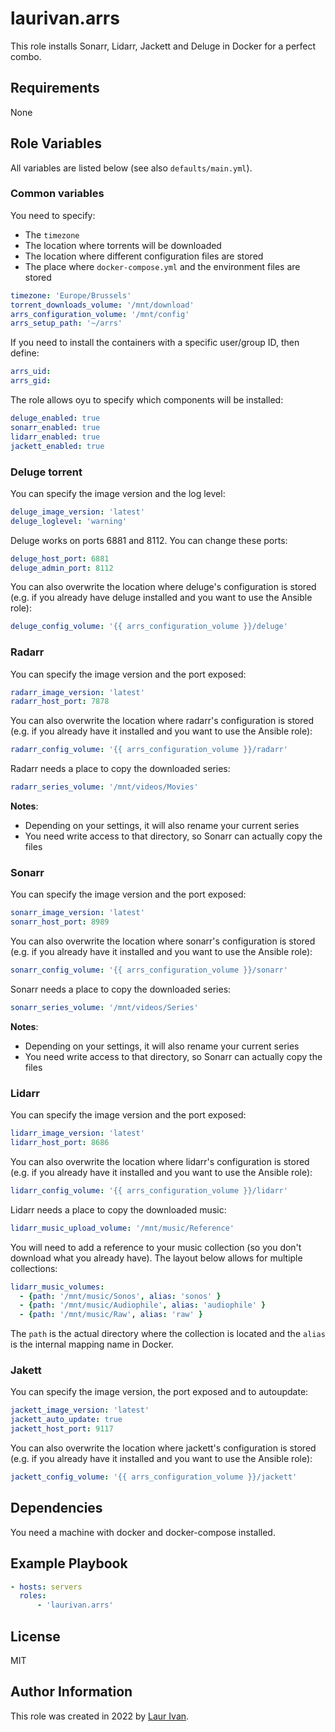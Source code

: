 # laurivan.arrs

This role installs Sonarr, Lidarr, Jackett and Deluge in Docker for a perfect combo.

## Requirements

None

## Role Variables

All variables are listed below (see also `defaults/main.yml`).

### Common variables

You need to specify:

- The `timezone`
- The location where torrents will be downloaded
- The location where different configuration files are stored
- The place where `docker-compose.yml` and the environment files are stored

```yml
timezone: 'Europe/Brussels'
torrent_downloads_volume: '/mnt/download'
arrs_configuration_volume: '/mnt/config'
arrs_setup_path: '~/arrs'
```

If you need to install the containers with a specific user/group ID, then define:

```yml
arrs_uid:
arrs_gid:
```

The role allows oyu to specify which components will be installed:

```yml
deluge_enabled: true 
sonarr_enabled: true 
lidarr_enabled: true 
jackett_enabled: true
```

### Deluge torrent

You can specify the image version and the log level:

```yml
deluge_image_version: 'latest'
deluge_loglevel: 'warning'
```

Deluge works on ports 6881 and 8112. You can change these ports:

```yml
deluge_host_port: 6881
deluge_admin_port: 8112
```

You can also overwrite the location where deluge's configuration is stored (e.g. if you already have deluge installed and you want to use the Ansible role):

```yml
deluge_config_volume: '{{ arrs_configuration_volume }}/deluge'
```

### Radarr

You can specify the image version and the port exposed:

```yml
radarr_image_version: 'latest'
radarr_host_port: 7878
```

You can also overwrite the location where radarr's configuration is stored (e.g. if you already have it installed and you want to use the Ansible role):

```yml
radarr_config_volume: '{{ arrs_configuration_volume }}/radarr'
```

Radarr needs a place to copy the downloaded series:

```yml
radarr_series_volume: '/mnt/videos/Movies'
```

**Notes**:

- Depending on your settings, it will also rename your current series
- You need write access to that directory, so Sonarr can actually copy the files

### Sonarr

You can specify the image version and the port exposed:

```yml
sonarr_image_version: 'latest'
sonarr_host_port: 8989
```

You can also overwrite the location where sonarr's configuration is stored (e.g. if you already have it installed and you want to use the Ansible role):

```yml
sonarr_config_volume: '{{ arrs_configuration_volume }}/sonarr'
```

Sonarr needs a place to copy the downloaded series:

```yml
sonarr_series_volume: '/mnt/videos/Series'
```

**Notes**:

- Depending on your settings, it will also rename your current series
- You need write access to that directory, so Sonarr can actually copy the files

### Lidarr

You can specify the image version and the port exposed:

```yml
lidarr_image_version: 'latest'
lidarr_host_port: 8686
```

You can also overwrite the location where lidarr's configuration is stored (e.g. if you already have it installed and you want to use the Ansible role):

```yml
lidarr_config_volume: '{{ arrs_configuration_volume }}/lidarr'
```

Lidarr needs a place to copy the downloaded music:

```yml
lidarr_music_upload_volume: '/mnt/music/Reference'
```

You will need to add a reference to your music collection (so you don't download what you already have). The layout below allows for multiple collections:

```yml
lidarr_music_volumes: 
  - {path: '/mnt/music/Sonos', alias: 'sonos' }
  - {path: '/mnt/music/Audiophile', alias: 'audiophile' }
  - {path: '/mnt/music/Raw', alias: 'raw' }
```

The `path` is the actual directory where the collection is located and the `alias` is the internal mapping name in Docker.

### Jakett

You can specify the image version, the port exposed and to autoupdate:

```yml
jackett_image_version: 'latest'
jackett_auto_update: true
jackett_host_port: 9117
```

You can also overwrite the location where jackett's configuration is stored (e.g. if you already have it installed and you want to use the Ansible role):

```yml
jackett_config_volume: '{{ arrs_configuration_volume }}/jackett'
```

## Dependencies

You need a machine with docker and docker-compose installed.

## Example Playbook

```yml
- hosts: servers
  roles:
      - 'laurivan.arrs'
```

## License

MIT

## Author Information

This role was created in 2022 by [Laur Ivan](https://www.laurivan.com).

